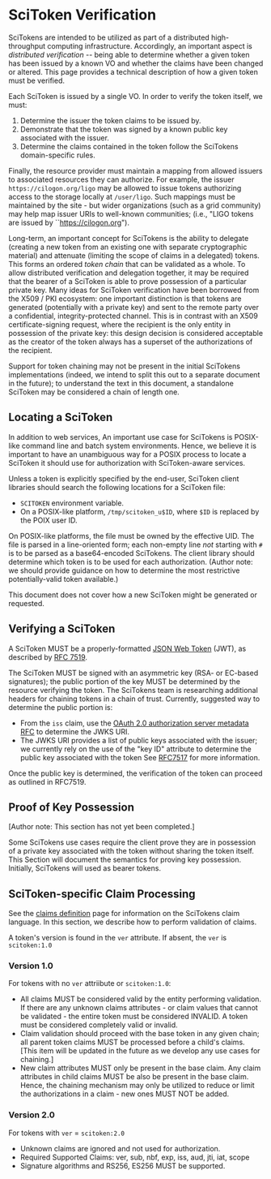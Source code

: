 
SciToken Verification
=====================

SciTokens are intended to be utilized as part of a distributed high-throughput computing infrastructure.  Accordingly, an important aspect is _distributed verification_ -- being able to determine whether a given token has been issued by a known VO and whether the claims have been changed or altered.  This page provides a technical description of how a given token must be verified.

Each SciToken is issued by a single VO.  In order to verify the token itself, we must:
1. Determine the issuer the token claims to be issued by.
2. Demonstrate that the token was signed by a known public key associated with the issuer.
3. Determine the claims contained in the token follow the SciTokens domain-specific rules.

Finally, the resource provider must maintain a mapping from allowed issuers to associated resources they can authorize.  For example, the issuer `https://cilogon.org/ligo` may be allowed to issue tokens authorizing access to the storage locally at ``/user/ligo``.  Such mappings must be maintained by the site - but wider organizations (such as a grid community) may help map issuer URIs to well-known communities; (i.e., "LIGO tokens are issued by ``https://cilogon.org").

Long-term, an important concept for SciTokens is the ability to delegate (creating a new token from an existing one with separate cryptographic material) and attenuate (limiting the scope of claims in a delegated) tokens.  This forms an ordered _token chain_ that can be validated as a whole.  To allow distributed verification and delegation together, it may be required that the bearer of a SciToken is able to prove possession of a particular private key.  Many ideas for SciToken verification have been borrowed from the X509 / PKI ecosystem: one important distinction is that tokens are generated (potentially with a private key) and sent to the remote party over a confidential, integrity-protected channel.  This is in contrast with an X509 certificate-signing request, where the recipient is the only entity in possession of the private key: this design decision is considered acceptable as the creator of the token always has a superset of the authorizations of the recipient.

Support for token chaining may not be present in the initial SciTokens implementations (indeed, we intend to split this out to a separate document in the future); to understand the text in this document, a standalone SciToken may be considered a chain of length one.

Locating a SciToken
-------------------

In addition to web services, An important use case for SciTokens is POSIX-like command line and batch system environments.  Hence, we believe it is important to have an unambiguous way for a POSIX process to locate a SciToken it should use for authorization with SciToken-aware services.

Unless a token is explicitly specified by the end-user, SciToken client libraries should search the following locations for a SciToken file:
* `SCITOKEN` environment variable.
* On a POSIX-like platform, `/tmp/scitoken_u$ID`, where `$ID` is replaced by the POIX user ID.

On POSIX-like platforms, the file must be owned by the effective UID.  The file is parsed in a line-oriented form; each non-empty line *not* starting with `#` is to be parsed as a base64-encoded SciTokens.  The client library should determine which token is to be used for each authorization.  (Author note: we should provide guidance on how to determine the most restrictive potentially-valid token available.)

This document does not cover how a new SciToken might be generated or requested.

Verifying a SciToken
--------------------

A SciToken MUST be a properly-formatted [JSON Web Token](https://jwt.io) (JWT), as described by [RFC 7519](https://tools.ietf.org/html/rfc7519).

The SciToken MUST be signed with an asymmetric key (RSA- or EC-based signatures); the public portion of the key MUST be determined by the resource verifying the token.  The SciTokens team is researching additional headers for chaining tokens in a chain of trust.  Currently, suggested way to determine the public portion is:
- From the `iss` claim, use the [OAuth 2.0 authorization server metadata RFC](https://tools.ietf.org/html/draft-ietf-oauth-discovery-07) to determine the JWKS URI.
- The JWKS URI provides a list of public keys associated with the issuer; we currently rely on the use of the "key ID" attribute to determine the public key associated with the token See [RFC7517](https://tools.ietf.org/html/rfc7517) for more information.

Once the public key is determined, the verification of the token can proceed as outlined in RFC7519.

Proof of Key Possession
----------------------

[Author note: This section has not yet been completed.]

Some SciTokens use cases require the client prove they are in possession of a private key associated with the token without sharing the token itself.  This Section will document the semantics for proving key possession.  Initially, SciTokens will used as bearer tokens.

SciToken-specific Claim Processing
----------------------------------

See the [claims definition](Claims.md) page for information on the SciTokens claim language.  In this section, we describe how to perform validation of claims.

A token's version is found in the `ver` attribute.  If absent, the `ver` is `scitoken:1.0`

### Version 1.0

For tokens with no `ver` attriibute or `scitoken:1.0`:

* All claims MUST be considered valid by the entity performing validation.  If there are any unknown claims attributes - or claim values that cannot be validated - the entire token must be considered INVALID.  A token must be considered completely valid or invalid.
* Claim validation should proceed with the base token in any given chain; all parent token claims MUST be processed before a child's claims.  [This item will be updated in the future as we develop any use cases for chaining.]
* New claim attributes MUST only be present in the base claim.  Any claim attributes in child claims MUST be also be present in the base claim.  Hence, the chaining mechanism may only be utilized to reduce or limit the authorizations in a claim - new ones MUST NOT be added.

### Version 2.0

For tokens with `ver` = `scitoken:2.0`

* Unknown claims are ignored and not used for authorization.
* Required Supported Claims:  ver, sub, nbf, exp, iss, aud, jti, iat, scope
* Signature algorithms and RS256, ES256 MUST be supported.

